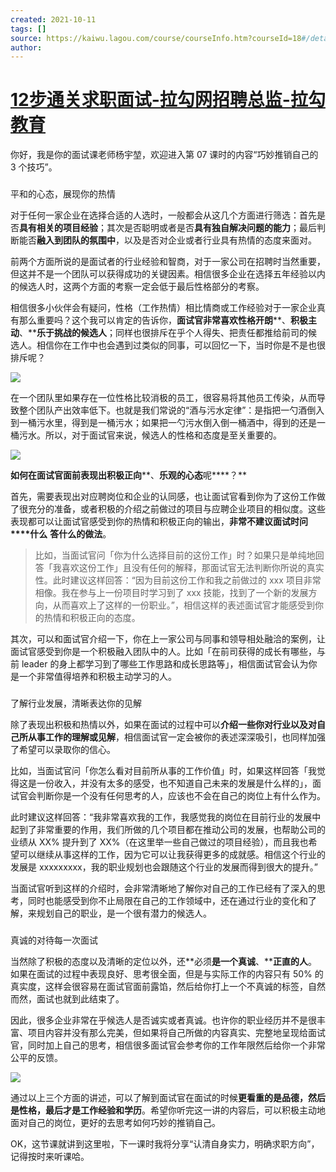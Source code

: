 ```yaml
---
created: 2021-10-11
tags: []
source: https://kaiwu.lagou.com/course/courseInfo.htm?courseId=18#/detail/pc?id=374
author: 
---
```


# [12步通关求职面试-拉勾网招聘总监-拉勾教育](https://kaiwu.lagou.com/course/courseInfo.htm?courseId=18#/detail/pc?id=374)


你好，我是你的面试课老师杨宇堃，欢迎进入第 07 课时的内容“巧妙推销自己的 3 个技巧”。  

### 

平和的心态，展现你的热情

对于任何一家企业在选择合适的人选时，一般都会从这几个方面进行筛选：首先是否**具有相关的项目经验**；其次是否聪明或者是否**具有独自解决问题的能力**；最后判断能否**融入到团队的氛围中**，以及是否对企业或者行业具有热情的态度来面对。

前两个方面所说的是面试者的行业经验和智商，对于一家公司在招聘时当然重要，但这并不是一个团队可以获得成功的关键因素。相信很多企业在选择五年经验以内的候选人时，这两个方面的考察一定会低于最后性格部分的考察。

相信很多小伙伴会有疑问，性格（工作热情）相比情商或工作经验对于一家企业真有那么重要吗？这个我可以肯定的告诉你，**面试官****非常****喜欢性格开朗****、****积极主动****、****乐于挑战的候选人**；同样也很排斥在乎个人得失、把责任都推给前司的候选人。相信你在工作中也会遇到过类似的同事，可以回忆一下，当时你是不是也很排斥呢？

![](https://s0.lgstatic.com/i/image3/M01/58/74/CgpOIF34VTeAAY1KAABaERDEH1M332.png)

在一个团队里如果存在一位性格比较消极的员工，很容易将其他员工传染，从而导致整个团队产出效率低下。也就是我们常说的“酒与污水定律”：是指把一勺酒倒入到一桶污水里，得到是一桶污水；如果把一勺污水倒入倒一桶酒中，得到的还是一桶污水。所以，对于面试官来说，候选人的性格和态度是至关重要的。

![](https://s0.lgstatic.com/i/image3/M01/58/75/Cgq2xl34VVWAAR6iAABJEbyP4Ls587.png)

**如****何在****面试官****面前****表现出积极正向****、****乐观的心态****呢****？**

首先，需要表现出对应聘岗位和企业的认同感，也让面试官看到你为了这份工作做了很充分的准备，或者积极的介绍之前做过的项目与应聘企业项目的相似度。这些表现都可以让面试官感受到你的热情和积极正向的输出，**非常不建议面试****时****问****什么** **答****什么****的做法**。

> 比如，当面试官问「你为什么选择目前的这份工作」时？如果只是单纯地回答「我喜欢这份工作」且没有任何的解释，那面试官无法判断你所说的真实性。此时建议这样回答：“因为目前这份工作和我之前做过的 xxx 项目非常相像。我在参与上一份项目时学习到了 xxx 技能，找到了一个新的发展方向，从而喜欢上了这样的一份职业。”，相信这样的表述面试官才能感受到你的热情和积极正向的态度。

其次，可以和面试官介绍一下，你在上一家公司与同事和领导相处融洽的案例，让面试官感受到你是一个积极融入团队中的人。比如「在前司获得的成长有哪些，与前 leader 的身上都学习到了哪些工作思路和成长思路等」，相信面试官会认为你是一个非常值得培养和积极主动学习的人。

### 

了解行业发展，清晰表达你的见解

除了表现出积极和热情以外，如果在面试的过程中可以**介绍一些你对行业****以及****对自己所从事工作的理解****或****见解**，相信面试官一定会被你的表述深深吸引，也同样加强了希望可以录取你的信心。

比如，当面试官问「你怎么看对目前所从事的工作价值」时，如果这样回答「我觉得这是一份收入，并没有太多的感受，也不知道自己未来的发展是什么样的」，面试官会判断你是一个没有任何思考的人，应该也不会在自己的岗位上有什么作为。

此时建议这样回答：“我非常喜欢我的工作，我感觉我的岗位在目前行业的发展中起到了非常重要的作用，我们所做的几个项目都在推动公司的发展，也帮助公司的业绩从 XX% 提升到了 XX%（在这里举一些自己做过的项目经验），而且我也希望可以继续从事这样的工作，因为它可以让我获得更多的成就感。相信这个行业的发展是 xxxxxxxxx，我的职业规划也会跟随这个行业的发展而得到很大的提升。”

当面试官听到这样的介绍时，会非常清晰地了解你对自己的工作已经有了深入的思考，同时也能感受到你不止局限在自己的工作领域中，还在通过行业的变化和了解，来规划自己的职业，是一个很有潜力的候选人。

### 

真诚的对待每一次面试

当然除了积极的态度以及清晰的定位以外，还**必须****是一个真诚****、****正直的人**。如果在面试的过程中表现良好、思考很全面，但是与实际工作的内容只有 50% 的真实度，这样会很容易在面试官面前露馅，然后给你打上一个不真诚的标签，自然而然，面试也就到此结束了。

因此，很多企业非常在乎候选人是否诚实或者真诚。也许你的职业经历并不是很丰富、项目内容并没有那么完美，但如果将自己所做的内容真实、完整地呈现给面试官，同时加上自己的思考，相信很多面试官会参考你的工作年限然后给你一个非常公平的反馈。

![](https://s0.lgstatic.com/i/image3/M01/58/75/Cgq2xl34VnSAZiE_AABUKhj8BA4986.png)

通过以上三个方面的讲述，可以了解到面试官在面试的时候**更看重****的****是品德，然后是性格，最后才是****工作****经验和学历**。希望你听完这一讲的内容后，可以积极主动地面对自己的岗位，更好的去思考如何巧妙的推销自己。

OK，这节课就讲到这里啦，下一课时我将分享“认清自身实力，明确求职方向”，记得按时来听课哈。
